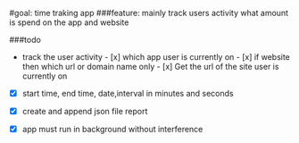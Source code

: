 #goal:
    time traking app
###feature: 
    mainly track users activity
    what amount is spend on the app and website

###todo
- track the user activity
        - [x] which app user is currently on
        - [x] if website then which url or domain name only
        - [x] Get the url of the site user is currently on
- [x] start time, end time, date,interval in minutes and seconds
- [x] create and append json file report
- [x] app must run in background without interference

